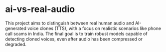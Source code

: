 # ai-vs-real-audio
This project aims to distinguish between real human audio and AI-generated voice clones (TTS), with a focus on realistic scenarios like phone call scams in India. The final goal is to train robust models capable of detecting cloned voices, even after audio has been compressed or degraded.
